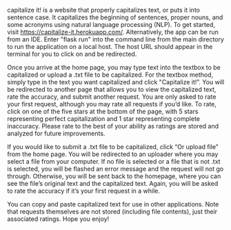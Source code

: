 capitalize it! is a website that properly capitalizes text, or puts it into sentence case. It capitalizes the beginning of sentences, proper nouns, and some acronyms using natural language processing (NLP). To get started, visit https://capitalize-it.herokuapp.com/. Alternatively, the app can be run from an IDE. Enter "flask run" into the command line from the main directory to run the application on a local host. The host URL should appear in the terminal for you to click on and be redirected.

Once you arrive at the home page, you may type text into the textbox to be capitalized or upload a .txt file to be capitalized. For the textbox method, simply type in the text you want capitalized and click "Capitalize it!”. You will be redirected to another page that allows you to view the capitalized text, rate the accuracy, and submit another request. You are only asked to rate your first request, although you may rate all requests if you’d like. To rate, click on one of the five stars at the bottom of the page, with 5 stars representing perfect capitalization and 1 star representing complete inaccuracy. Please rate to the best of your ability as ratings are stored and analyzed for future improvements.

If you would like to submit a .txt file to be capitalized, click “Or upload file” from the home page. You will be redirected to an uploader where you may select a file from your computer. If no file is selected or a file that is not .txt is selected, you will be flashed an error message and the request will not go through. Otherwise, you will be sent back to the homepage, where you can see the file’s original text and the capitalized text. Again, you will be asked to rate the accuracy if it’s your first request in a while.

You can copy and paste capitalized text for use in other applications. Note that requests themselves are not stored (including file contents), just their associated ratings. Hope you enjoy!
